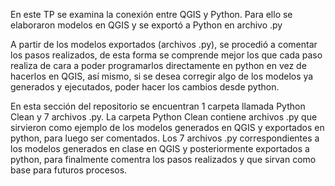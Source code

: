 En este TP se examina la conexión entre QGIS y Python. Para ello se elaboraron modelos en QGIS y se exportó a Python en archivo .py

A partir de los modelos exportados (archivos .py), se procedió a comentar los pasos realizados, de esta forma se comprende mejor los que cada paso realiza de cara a poder programarlos directamente en python en vez de hacerlos en QGIS, así mismo, si se desea corregir algo de los modelos ya generados y ejecutados, poder hacer los cambios desde python.

En esta sección del repositorio se encuentran 1 carpeta llamada Python Clean y 7 archivos .py.
La carpeta Python Clean contiene archivos .py que sirvieron como ejemplo de los modelos generados en QGIS y exportados en python, para luego ser comentados. 
Los 7 archivos .py correspondientes a los modelos generados en clase en QGIS y posteriormente exportados a python, para finalmente comentra los pasos realizados y que sirvan como base para futuros procesos.

